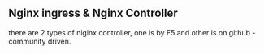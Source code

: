 ## Nginx ingress & Nginx Controller

there are 2 types of niginx controller, one is by F5 and other is on github - community driven.
